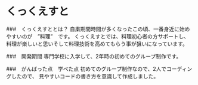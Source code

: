 # くっくえすと

###　くっくえすととは？
自粛期間時間が多くなったこの頃、一番身近に始めやすいのが　”料理”　です。
くっくえすとでは、料理初心者の方サポートし、料理が楽しいと思いそして料理技術を高めてもらう事が狙いになっています。

###　開発期間
専門学校に入学して、2年時の初めてのグループ制作です。


###　がんばった点　学べた点
初めてのグループ制作なので、2人でコーディングしたので、
見やすいコードの書き方を意識して作成しました。
